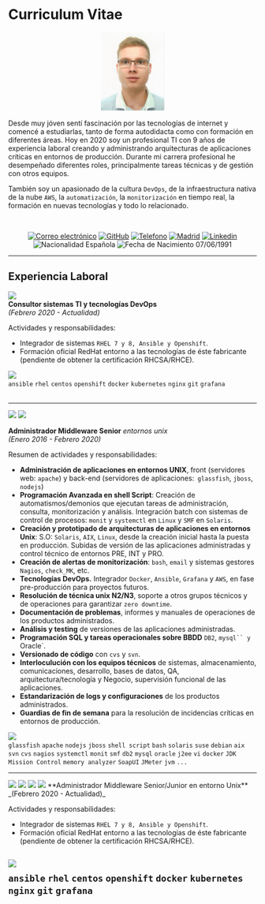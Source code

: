# Curriculum Vitae

<p align = "center"> <img src="foto_alberto_cv.PNG"> </p>

Desde muy jóven sentí fascinación por las tecnologías de internet y comencé a estudiarlas, tanto de forma autodidacta como con formación en diferentes áreas. Hoy en 2020 soy un profesional TI con 9 años de experiencia laboral creando y administrando arquitecturas de aplicaciones críticas en entornos de producción. Durante mi carrera profesional he desempeñado diferentes roles, principalmente tareas técnicas y de gestión con otros equipos.

También soy un apasionado de la cultura `DevOps`, de la infraestructura nativa de la nube `AWS`, la `automatización`, la `monitorización` en tiempo real, la formación en nuevas tecnologías y todo lo relacionado.

<br>
<p align="center">
<a href="mailto:alberto@alberto.ws"> <img src="https://img.shields.io/badge/Email-alberto@alberto.ws-34A1F2.svg" alt="Correo electrónico"></a>
<a href="https://github.com/albertoff7"> <img src="https://img.shields.io/badge/Github-albertoff7-34A1F2.svg" alt="GitHub"></a>
<a href="https://api.whatsapp.com/send?phone=0034695644176"> <img src="https://img.shields.io/badge/Telefono-695644176-008000.svg" alt="Telefono"></a>
<a href="https://goo.gl/maps/UsmizC3uWs2R8Xas6"> <img src="https://img.shields.io/badge/Localizaci%C3%B3n-Madrid-34A1F2.svg" alt="Madrid"></a>
<a href="https://www.linkedin.com/in/alberto-fern%C3%A1ndez-fern%C3%A1ndez"> <img src="https://img.shields.io/badge/Linkedin-Alberto%20Fernandez-34A1F2.svg" alt="Linkedin"></a>
<br>
<img src="https://img.shields.io/badge/Nacionalidad-Epañola-FF0000.svg" alt="Nacionalidad Española"></a>
<img src="https://img.shields.io/badge/Fecha%20de%20Nacimiento-07/06/1991-34A1F2.svg" alt="Fecha de Nacimiento 07/06/1991"></a>
</p>

---

## Experiencia Laboral

<img align = "left" src = "https://img.shields.io/badge/Empresa-Qindel%20Group-orange.svg"> <br>
**Consultor sistemas TI y tecnologías DevOps** <br>
_(Febrero 2020 - Actualidad)_ <br>

Actividades y responsabilidades:
+ Integrador de sistemas `RHEL 7 y 8, Ansible y Openshift`. 
+ Formación oficial RedHat entorno a las tecnologías de éste fabricante (pendiente de obtener la certificación RHCSA/RHCE).

<img align = "left" src = "https://img.shields.io/badge/%20-Tecnologías%20usadas%20durante%20el%20proyecto-lightgrey.svg"> <br>
`ansible` `rhel` `centos` `openshift` `docker` `kubernetes` `nginx` `git` `grafana`
<br>
<br>

---

<img src = "https://img.shields.io/badge/Empresa-TIREA-blue.svg"> <img src = "https://img.shields.io/badge/Empresa-Fluentia-orange.svg"> <br>

**Administrador Middleware Senior** _entornos unix_<br>
_(Enero 2016 - Febrero 2020)_ <br>

Resumen de actividades y responsabilidades:
+ **Administración de aplicaciones en entornos UNIX**, front (servidores web: `apache`) y back-end (servidores de aplicaciones:` glassfish`, `jboss`, `nodejs`)
+ **Programación Avanzada en shell Script**: Creación de automatismos/demonios que ejecutan tareas de administración, consulta, monitorización y análisis. Integración batch con sistemas de control de procesos: `monit` y `systemctl` en `Linux` y `SMF` en `Solaris`.
+ **Creación y prototipado de arquitecturas de aplicaciones en entornos Unix**: S.O: `Solaris`, `AIX`, `Linux`, desde la creación inicial hasta la puesta en producción. Subidas de versión de las aplicaciones administradas y control técnico de entornos PRE, INT y PRO.
+ **Creación de alertas de monitorización**: `bash`, `email` y sistemas gestores `Nagios`, `check_MK`, etc. 
+ **Tecnologías DevOps.** Integrador `Docker`, `Ansible`, `Grafana` y `AWS`, en fase pre-producción para proyectos futuros.
+ **Resolución de técnica unix N2/N3**, soporte a otros grupos técnicos y de operaciones para garantizar `zero downtime`.
+ **Documentación de problemas**, informes y manuales de operaciones de los productos administrados.
+ **Análisis y testing** de versiones de las aplicaciones administradas.
+ **Programación SQL y tareas operacionales sobre BBDD** `DB2`, `mysql`` y `Oracle`.
+ **Versionado de código** con `cvs` y `svn`.
+ **Interloculución con los equipos técnicos** de sistemas, almacenamiento, comunicaciones, desarrollo, bases de datos, QA, arquitectura/tecnología y Negocio, supervisión funcional de las aplicaciones.
+ **Estandarización de logs y configuraciones** de los productos administrados.
+ **Guardias de fin de semana** para la resolución de incidencias críticas en entornos de producción.

<img align = "left" src = "https://img.shields.io/badge/%20-Tecnologías%20usadas%20durante%20el%20proyecto-lightgrey.svg"> <br>
`glassfish` `apache` `nodejs` `jboss` `shell script` `bash` `solaris` `suse` `debian` `aix` `svn` `cvs` `nagios` `systemctl` `monit` `smf` `db2` `mysql` `oracle` `j2ee` `vi` `docker` `JDK Mission Control` `memory analyzer` `SoapUI` `JMeter` `jvm` `...`

---

<img src = "https://img.shields.io/badge/Empresa-IBM-black.svg">
<img src = "https://img.shields.io/badge/Empresa-Tuyú%20Technology-brightgreen.svg">
<img src = "https://img.shields.io/badge/Empresa-AirOn%20Group-blue.svg">
<img src = "https://img.shields.io/badge/Empresa-Telefónica-blue.svg">
**Administrador Middleware Senior/Junior en entorno Unix** <br>
_(Febrero 2020 - Actualidad)_ <br>

Actividades y responsabilidades:
+ Integrador de sistemas `RHEL 7 y 8, Ansible y Openshift`. 
+ Formación oficial RedHat entorno a las tecnologías de éste fabricante (pendiente de obtener la certificación RHCSA/RHCE).

<img align = "left" src = "https://img.shields.io/badge/%20-Tecnologías%20usadas%20durante%20el%20proyecto-lightgrey.svg"> <br>
`ansible` `rhel` `centos` `openshift` `docker` `kubernetes` `nginx` `git` `grafana`
<br>
<br>
---
